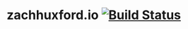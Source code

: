 # zachhuxford.io [![Build Status](https://travis-ci.com/zachbwh/zachhuxford.io.svg?branch=master)](https://travis-ci.com/zachbwh/zachhuxford.io)
